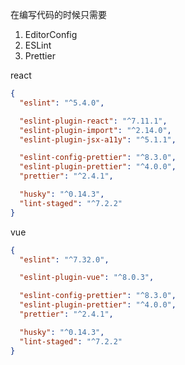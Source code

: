 在编写代码的时候只需要

1. EditorConfig
2. ESLint
3. Prettier

react

```json
{
  "eslint": "^5.4.0",

  "eslint-plugin-react": "^7.11.1",
  "eslint-plugin-import": "^2.14.0",
  "eslint-plugin-jsx-a11y": "^5.1.1",

  "eslint-config-prettier": "^8.3.0",
  "eslint-plugin-prettier": "^4.0.0",
  "prettier": "^2.4.1",

  "husky": "^0.14.3",
  "lint-staged": "^7.2.2"
}
```

vue

```json
{
  "eslint": "^7.32.0",

  "eslint-plugin-vue": "^8.0.3",

  "eslint-config-prettier": "^8.3.0",
  "eslint-plugin-prettier": "^4.0.0",
  "prettier": "^2.4.1",

  "husky": "^0.14.3",
  "lint-staged": "^7.2.2"
}
```
